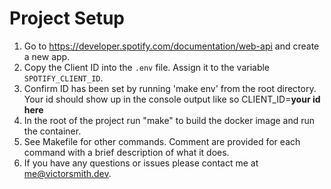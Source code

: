 # Project Setup

1. Go to https://developer.spotify.com/documentation/web-api and create a new app.
2. Copy the Client ID into the `.env` file. Assign it to the variable `SPOTIFY_CLIENT_ID`.
3. Confirm ID has been set by running 'make env' from the root directory. Your id should show up in the console output like so CLIENT_ID=**your id here**
3. In the root of the project run "make" to build the docker image and run the container.
4. See Makefile for other commands. Comment are provided for each command with a brief description of what it does.
5. If you have any questions or issues please contact me at me@victorsmith.dev.